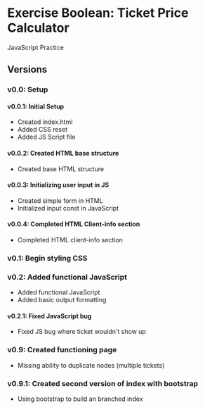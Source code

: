 # Exercise Boolean: Ticket Price Calculator

JavaScript Practice

## Versions

### v0.0: Setup

#### v0.0.1: Initial Setup

* Created index.html
* Added CSS reset
* Added JS Script file

#### v0.0.2: Created HTML base structure

* Created base HTML structure

#### v0.0.3: Initializing user input in JS

* Created simple form in HTML
* Initialized input const in JavaScript

#### v0.0.4: Completed HTML Client-info section

* Completed HTML client-info section

### v0.1: Begin styling CSS

### v0.2: Added functional JavaScript

* Added functional JavaScript
* Added basic output formatting

#### v0.2.1: Fixed JavaScript bug

* Fixed JS bug where ticket wouldn't show up

### v0.9: Created functioning page

* Missing ability to duplicate nodes (multiple tickets)

### v0.9.1: Created second version of index with bootstrap

* Using bootstrap to build an branched index